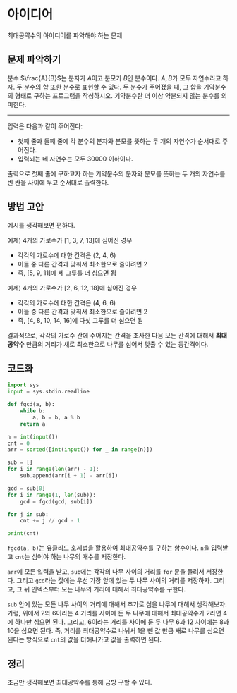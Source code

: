 # 아이디어
최대공약수의 아이디어를 파악해야 하는 문제

## 문제 파악하기
분수 $\frac{A}{B}$는 분자가 $A$이고 분모가 $B$인 분수이다. $A, B$가 모두 자연수라고 하자. 두 분수의 합 또한 분수로 표현할 수 있다. 두 분수가 주어졌을 때, 그 합을 기약분수의 형태로 구하는 프로그램을 작성하시오. 기약분수란 더 이상 약분되지 않는 분수를 의미한다.

---

입력은 다음과 같이 주어진다:
- 첫째 줄과 둘째 줄에 각 분수의 분자와 분모를 뜻하는 두 개의 자연수가 순서대로 주어진다.
- 입력되는 네 자연수는 모두 30000 이하이다.

출력으로 첫째 줄에 구하고자 하는 기약분수의 분자와 분모를 뜻하는 두 개의 자연수를 빈 칸을 사이에 두고 순서대로 출력한다.

## 방법 고안
예시를 생각해보면 편하다.

예제) 4개의 가로수가 [1, 3, 7, 13]에 심어진 경우
- 각각의 가로수에 대한 간격은 (2, 4, 6)
- 이들 중 다른 간격과 맞춰서 최소한으로 줄이려면 2
- 즉, [5, 9, 11]에 세 그루를 더 심으면 됨

예제) 4개의 가로수가 [2, 6, 12, 18]에 심어진 경우
- 각각의 가로수에 대한 간격은 (4, 6, 6)
- 이들 중 다른 간격과 맞춰서 최소한으로 줄이려면 2
- 즉, [4, 8, 10, 14, 16]에 다섯 그루를 더 심으면 됨

결과적으로, 각각의 가로수 간에 주어지는 간격을 조사한 다음 모든 간격에 대해서 **최대공약수** 만큼의 거리가 새로 최소한으로 나무를 심어서 맞출 수 있는 등간격이다.

## 코드화
```python
import sys
input = sys.stdin.readline

def fgcd(a, b):
	while b:
		a, b = b, a % b
	return a

n = int(input())
cnt = 0
arr = sorted([int(input()) for _ in range(n)])

sub = []
for i in range(len(arr) - 1):
	sub.append(arr[i + 1] - arr[i])

gcd = sub[0]
for i in range(1, len(sub)):
	gcd = fgcd(gcd, sub[i])

for j in sub:
	cnt += j // gcd - 1

print(cnt)
```

`fgcd(a, b)`는 유클리드 호제법을 활용하여 최대공약수를 구하는 함수이다. `n`을 입력받고 `cnt`는 심어야 하는 나무의 개수를 저장한다.

`arr`에 모든 입력을 받고, `sub`에는 각각의 나무 사이의 거리를 `for` 문을 돌려서 저장한다. 그리고 `gcd`라는 값에는 우선 가장 앞에 있는 두 나무 사이의 거리를 저장하자. 그리고, 그 뒤 인덱스부터 모든 나무의 거리에 대해서 최대공약수를 구한다.

`sub` 안에 있는 모든 나무 사이의 거리에 대해서 추가로 심을 나무에 대해서 생각해보자. 가령, 위에서 2와 6이라는 4 거리를 사이에 둔 두 나무에 대해서 최대공약수가 2라면 4에 하나만 심으면 된다. 그리고, 6이라는 거리를 사이에 둔 두 나무 6과 12 사이에는 8과 10을 심으면 된다. 즉, 거리를 최대공약수로 나눠서 1을 뺀 값 만큼 새로 나무를 심으면 된다는 방식으로 `cnt`의 값을 더해나가고 값을 출력하면 된다.

## 정리
조금만 생각해보면 최대공약수를 통해 금방 구할 수 있다.
